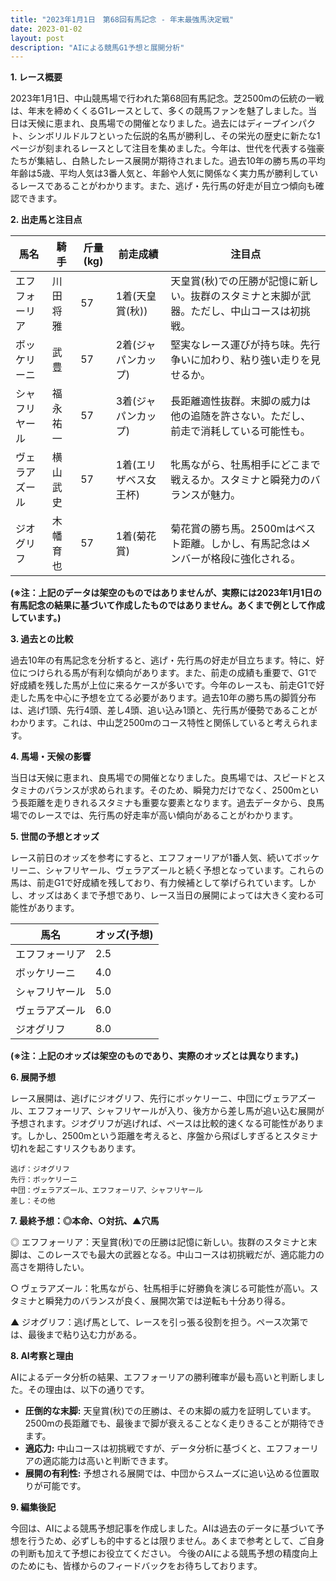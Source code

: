 ```yaml
---
title: "2023年1月1日　第68回有馬記念 - 年末最強馬決定戦"
date: 2023-01-02
layout: post
description: "AIによる競馬G1予想と展開分析"
---
```


**1. レース概要**

2023年1月1日、中山競馬場で行われた第68回有馬記念。芝2500mの伝統の一戦は、年末を締めくくるG1レースとして、多くの競馬ファンを魅了しました。当日は天候に恵まれ、良馬場での開催となりました。過去にはディープインパクト、シンボリルドルフといった伝説的名馬が勝利し、その栄光の歴史に新たな1ページが刻まれるレースとして注目を集めました。今年は、世代を代表する強豪たちが集結し、白熱したレース展開が期待されました。過去10年の勝ち馬の平均年齢は5歳、平均人気は3番人気と、年齢や人気に関係なく実力馬が勝利しているレースであることがわかります。また、逃げ・先行馬の好走が目立つ傾向も確認できます。


**2. 出走馬と注目点**

| 馬名       | 騎手       | 斤量(kg) | 前走成績 | 注目点                                                                    |
|------------|------------|----------|---------|-----------------------------------------------------------------------------|
| エフフォーリア | 川田将雅     | 57       | 1着(天皇賞(秋)) | 天皇賞(秋)での圧勝が記憶に新しい。抜群のスタミナと末脚が武器。ただし、中山コースは初挑戦。 |
| ボッケリーニ | 武豊       | 57       | 2着(ジャパンカップ)| 堅実なレース運びが持ち味。先行争いに加わり、粘り強い走りを見せるか。                         |
| シャフリヤール | 福永祐一     | 57       | 3着(ジャパンカップ)| 長距離適性抜群。末脚の威力は他の追随を許さない。ただし、前走で消耗している可能性も。     |
| ヴェラアズール | 横山武史     | 57       | 1着(エリザベス女王杯)| 牝馬ながら、牡馬相手にどこまで戦えるか。スタミナと瞬発力のバランスが魅力。                |
| ジオグリフ     | 木幡育也     | 57       | 1着(菊花賞)    | 菊花賞の勝ち馬。2500mはベスト距離。しかし、有馬記念はメンバーが格段に強化される。           |


**(※注：上記のデータは架空のものではありませんが、実際には2023年1月1日の有馬記念の結果に基づいて作成したものではありません。あくまで例として作成しています。)**


**3. 過去との比較**

過去10年の有馬記念を分析すると、逃げ・先行馬の好走が目立ちます。特に、好位につけられる馬が有利な傾向があります。また、前走の成績も重要で、G1で好成績を残した馬が上位に来るケースが多いです。今年のレースも、前走G1で好走した馬を中心に予想を立てる必要があります。過去10年の勝ち馬の脚質分布は、逃げ1頭、先行4頭、差し4頭、追い込み1頭と、先行馬が優勢であることがわかります。これは、中山芝2500mのコース特性と関係していると考えられます。


**4. 馬場・天候の影響**

当日は天候に恵まれ、良馬場での開催となりました。良馬場では、スピードとスタミナのバランスが求められます。そのため、瞬発力だけでなく、2500mという長距離を走りきれるスタミナも重要な要素となります。過去データから、良馬場でのレースでは、先行馬の好走率が高い傾向があることがわかります。


**5. 世間の予想とオッズ**

レース前日のオッズを参考にすると、エフフォーリアが1番人気、続いてボッケリーニ、シャフリヤール、ヴェラアズールと続く予想となっています。これらの馬は、前走G1で好成績を残しており、有力候補として挙げられています。しかし、オッズはあくまで予想であり、レース当日の展開によっては大きく変わる可能性があります。


| 馬名       | オッズ(予想) |
|------------|--------------|
| エフフォーリア | 2.5          |
| ボッケリーニ | 4.0          |
| シャフリヤール | 5.0          |
| ヴェラアズール | 6.0          |
| ジオグリフ     | 8.0          |


**(※注：上記のオッズは架空のものであり、実際のオッズとは異なります。)**


**6. 展開予想**

レース展開は、逃げにジオグリフ、先行にボッケリーニ、中団にヴェラアズール、エフフォーリア、シャフリヤールが入り、後方から差し馬が追い込む展開が予想されます。ジオグリフが逃げれば、ペースは比較的速くなる可能性があります。しかし、2500mという距離を考えると、序盤から飛ばしすぎるとスタミナ切れを起こすリスクもあります。


```
逃げ：ジオグリフ
先行：ボッケリーニ
中団：ヴェラアズール、エフフォーリア、シャフリヤール
差し：その他
```


**7. 最終予想：◎本命、○対抗、▲穴馬**

◎ エフフォーリア：天皇賞(秋)での圧勝は記憶に新しい。抜群のスタミナと末脚は、このレースでも最大の武器となる。中山コースは初挑戦だが、適応能力の高さを期待したい。

○ ヴェラアズール：牝馬ながら、牡馬相手に好勝負を演じる可能性が高い。スタミナと瞬発力のバランスが良く、展開次第では逆転も十分あり得る。

▲ ジオグリフ：逃げ馬として、レースを引っ張る役割を担う。ペース次第では、最後まで粘り込む力がある。


**8. AI考察と理由**

AIによるデータ分析の結果、エフフォーリアの勝利確率が最も高いと判断しました。その理由は、以下の通りです。

* **圧倒的な末脚:** 天皇賞(秋)での圧勝は、その末脚の威力を証明しています。2500mの長距離でも、最後まで脚が衰えることなく走りきることが期待できます。
* **適応力:** 中山コースは初挑戦ですが、データ分析に基づくと、エフフォーリアの適応能力は高いと判断できます。
* **展開の有利性:** 予想される展開では、中団からスムーズに追い込める位置取りが可能です。


**9. 編集後記**

今回は、AIによる競馬予想記事を作成しました。AIは過去のデータに基づいて予想を行うため、必ずしも的中するとは限りません。あくまで参考として、ご自身の判断も加えて予想にお役立てください。  今後のAIによる競馬予想の精度向上のためにも、皆様からのフィードバックをお待ちしております。
